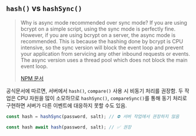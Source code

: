 ## `hash()` vs `hashSync()`

> Why is async mode recommended over sync mode?
> If you are using bcrypt on a simple script, using the sync mode is perfectly fine. However, if you are using bcrypt on a server, the async mode is recommended. This is because the hashing done by bcrypt is CPU intensive, so the sync version will block the event loop and prevent your application from servicing any other inbound requests or events. The async version uses a thread pool which does not block the main event loop.
>
> [NPM 문서](https://www.npmjs.com/package/bcrypt)

공식문서에 따르면, 서버에서 `hash()`, `compare()` 사용 시 비동기 처리를 권장함. 두 작업은 CPU 자원을 많이 소모하므로 `hashSync()`, `compareSync()`를 통해 동기 처리로 구현하면 서버가 다른 이벤트에 대응하지 못할 수도 있음.

```javascript
const hash = hashSync(password, salt); // ⛔️ 서버 작업에서 권장하지 않음

const hash await hash(password, salt); // ✅ 권장
```
